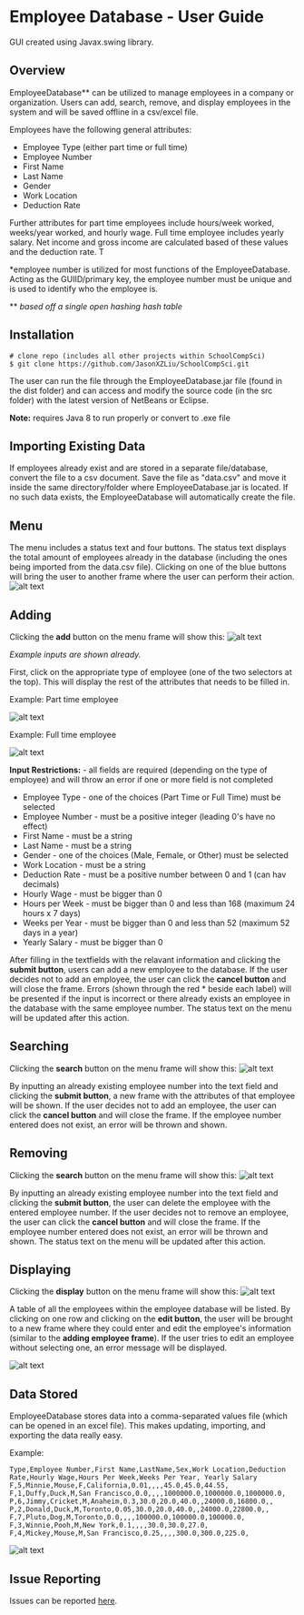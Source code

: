 # Employee Database - User Guide
GUI created using Javax.swing library. 

## Overview
EmployeeDatabase** can be utilized to manage employees in a company or organization. Users can add, search, remove, and display employees in the system and will be saved offline in a csv/excel file. 

Employees have the following general attributes:
* Employee Type (either part time or full time)
* Employee Number 
* First Name
* Last Name
* Gender
* Work Location 
* Deduction Rate

Further attributes for part time employees include hours/week worked, weeks/year worked, and hourly wage. Full time employee includes yearly salary. Net income and gross income are calculated based of these values and the deduction rate. T

*employee number is utilized for most functions of the EmployeeDatabase. Acting as the GUIID/primary key, the employee number must be unique and is used to identify who the employee is.

** _based off a single open hashing hash table_

## Installation
```
# clone repo (includes all other projects within SchoolCompSci) 
$ git clone https://github.com/JasonXZLiu/SchoolCompSci.git
```
The user can run the file through the EmployeeDatabase.jar file (found in the dist folder) and can access and modify the source code (in the src folder) with the latest version of NetBeans or Eclipse. 

**Note:** requires Java 8 to run properly or convert to .exe file

## Importing Existing Data
If employees already exist and are stored in a separate file/database, convert the file to a csv document. Save the file as "data.csv" and move it inside the same directory/folder where EmployeeDatabase.jar is located. If no such data exists, the EmployeeDatabase will automatically create the file.

## Menu
The menu includes a status text and four buttons. The status text displays the total amount of employees already in the database (including the ones being imported from the data.csv file). Clicking on one of the blue buttons will bring the user to another frame where the user can perform their action. 
![alt text](https://github.com/JasonXZLiu/SchoolCompSci/blob/master/EmployeeDatabase/files/mainFrame.png "Main Frame")

## Adding 
Clicking the __add__ button on the menu frame will show this:
![alt text](https://github.com/JasonXZLiu/SchoolCompSci/blob/master/EmployeeDatabase/files/addFrame.png "Add Employee Frame")

_Example inputs are shown already._

First, click on the appropriate type of employee (one of the two selectors at the top). This will display the rest of the attributes that needs to be filled in.

Example: Part time employee 

![alt text](https://github.com/JasonXZLiu/SchoolCompSci/blob/master/EmployeeDatabase/files/addPTE.png "Add Part Time Employee Frame")

Example: Full time employee

![alt text](https://github.com/JasonXZLiu/SchoolCompSci/blob/master/EmployeeDatabase/files/addFTE.png "Add Full Time Employee Frame")

__Input Restrictions:__ - all fields are required (depending on the type of employee) and will throw an error if one or more field is not completed
* Employee Type - one of the choices (Part Time or Full Time) must be selected
* Employee Number - must be a positive integer (leading 0's have no effect)
* First Name - must be a string 
* Last Name - must be a string 
* Gender - one of the choices (Male, Female, or Other) must be selected
* Work Location - must be a string
* Deduction Rate - must be a positive number between 0 and 1 (can hav decimals)
* Hourly Wage - must be bigger than 0
* Hours per Week - must be bigger than 0 and less than 168 (maximum 24 hours x 7 days)
* Weeks per Year - must be bigger than 0 and less than 52 (maximum 52 days in a year)
* Yearly Salary - must be bigger than 0

After filling in the textfields with the relavant information and clicking the __submit button__, users can add a new employee to the database. If the user decides not to add an employee, the user can click the __cancel button__ and will close the frame. Errors (shown through the red * beside each label) will be presented if the input is incorrect or there already exists an employee in the database with the same employee number. The status text on the menu will be updated after this action.

## Searching
Clicking the __search__ button on the menu frame will show this:
![alt text](https://github.com/JasonXZLiu/SchoolCompSci/blob/master/EmployeeDatabase/files/searchFrame.png "Search Frame")

By inputting an already existing employee number into the text field and clicking the __submit button__, a new frame with the attributes of that employee will be shown. If the user decides not to add an employee, the user can click the __cancel button__ and will close the frame. If the employee number entered does not exist, an error will be thrown and shown.

## Removing
Clicking the __search__ button on the menu frame will show this:
![alt text](https://github.com/JasonXZLiu/SchoolCompSci/blob/master/EmployeeDatabase/files/removeFrame.png "Remove Frame")

By inputting an already existing employee number into the text field and clicking the __submit button__, the user can delete the employee with the entered employee number. If the user decides not to remove an employee, the user can click the __cancel button__ and will close the frame. If the employee number entered does not exist, an error will be thrown and shown. The status text on the menu will be updated after this action.

## Displaying
Clicking the __display__ button on the menu frame will show this:
![alt text](https://github.com/JasonXZLiu/SchoolCompSci/blob/master/EmployeeDatabase/files/displayFrame.PNG "Display Frame")

A table of all the employees within the employee database will be listed. By clicking on one row and clicking on the __edit button__, the user will be brought to a new frame where they could enter and edit the employee's information (similar to the __adding employee frame__). If the user tries to edit an employee without selecting one, an error message will be displayed.

![alt text](https://github.com/JasonXZLiu/SchoolCompSci/blob/master/EmployeeDatabase/files/editFrame.PNG "Edit Frame")

## Data Stored
EmployeeDatabase stores data into a comma-separated values file (which can be opened in an excel file). This makes updating, importing, and exporting the data really easy.  

Example: 
```
Type,Employee Number,First Name,LastName,Sex,Work Location,Deduction Rate,Hourly Wage,Hours Per Week,Weeks Per Year, Yearly Salary
F,5,Minnie,Mouse,F,California,0.01,,,,45.0,45.0,44.55,
F,1,Duffy,Duck,M,San Francisco,0.0,,,,1000000.0,1000000.0,1000000.0,
P,6,Jimmy,Cricket,M,Anaheim,0.3,30.0,20.0,40.0,,24000.0,16800.0,,
P,2,Donald,Duck,M,Toronto,0.05,30.0,20.0,40.0,,24000.0,22800.0,,
F,7,Pluto,Dog,M,Toronto,0.0,,,,100000.0,100000.0,100000.0,
F,3,Winnie,Pooh,M,New York,0.1,,,,30.0,30.0,27.0,
F,4,Mickey,Mouse,M,San Francisco,0.25,,,,300.0,300.0,225.0,
```
![alt text](https://github.com/JasonXZLiu/SchoolCompSci/blob/master/EmployeeDatabase/files/data.PNG "Data")

## Issue Reporting
Issues can be reported [here](https://github.com/JasonXZLiu/SchoolCompSci/issues).
